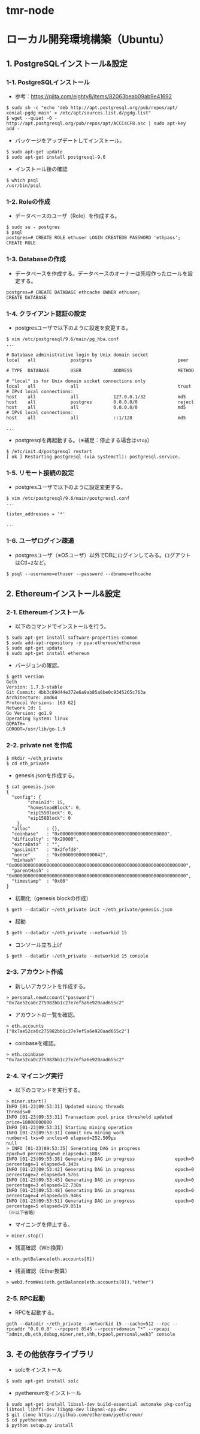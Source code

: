 # tmr-node

# ローカル開発環境構築（Ubuntu）

## 1. PostgreSQLインストール&設定
### 1-1. PostgreSQLインストール
* 参考：https://qiita.com/eighty8/items/82063beab09ab9e41692

```
$ sudo sh -c "echo 'deb http://apt.postgresql.org/pub/repos/apt/ xenial-pgdg main' > /etc/apt/sources.list.d/pgdg.list"
$ wget --quiet -O - http://apt.postgresql.org/pub/repos/apt/ACCC4CF8.asc | sudo apt-key add -
```

* パッケージをアップデートしてインストール。

```
$ sudo apt-get update
$ sudo apt-get install postgresql-9.6
```

* インストール後の確認

```
$ which psql
/usr/bin/psql
```

### 1-2. Roleの作成
* データベースのユーザ（Role）を作成する。

```
$ sudo su - postgres
$ psql
postgres=# CREATE ROLE ethuser LOGIN CREATEDB PASSWORD 'ethpass';
CREATE ROLE
```

### 1-3. Databaseの作成
* データベースを作成する。データベースのオーナーは先程作ったロールを設定する。

```
postgres=# CREATE DATABASE ethcache OWNER ethuser;
CREATE DATABASE
```

### 1-4. クライアント認証の設定
* postgresユーザで以下のように設定を変更する。

```
$ vim /etc/postgresql/9.6/main/pg_hba.conf
...

# Database administrative login by Unix domain socket
local   all             postgres                                peer

# TYPE  DATABASE        USER            ADDRESS                 METHOD

# "local" is for Unix domain socket connections only
local   all             all                                     trust
# IPv4 local connections:
host    all             all             127.0.0.1/32            md5
host    all             postgres        0.0.0.0/0               reject
host    all             all             0.0.0.0/0               md5
# IPv6 local connections:
host    all             all             ::1/128                 md5

...
```

* postgresqlを再起動する。（※補足：停止する場合は``stop``）

```
$ /etc/init.d/postgresql restart
[ ok ] Restarting postgresql (via systemctl): postgresql.service.
```


### 1-5. リモート接続の設定
* postgresユーザで以下のように設定変更する。

```
$ vim /etc/postgresql/9.6/main/postgresql.conf
...

listen_addresses = '*'

...
```

### 1-6. ユーザログイン疎通
* postgresユーザ（※OSユーザ）以外でDBにログインしてみる。ログアウトはCtl+zなど。

```
$ psql --username=ethuser --password --dbname=ethcache
```

## 2. Ethereumインストール&設定
### 2-1. Ethereumインストール
* 以下のコマンドでインストールを行う。
```
$ sudo apt-get install software-properties-common
$ sudo add-apt-repository -y ppa:ethereum/ethereum
$ sudo apt-get update
$ sudo apt-get install ethereum
```

* バージョンの確認。
```
$ geth version
Geth
Version: 1.7.3-stable
Git Commit: 4bb3c89d44e372e6a9ab85a8be0c9345265c763a
Architecture: amd64
Protocol Versions: [63 62]
Network Id: 1
Go Version: go1.9
Operating System: linux
GOPATH=
GOROOT=/usr/lib/go-1.9
```

### 2-2. private net を作成
```
$ mkdir ~/eth_private
$ cd eth_private
```

* genesis.jsonを作成する。
```
$ cat genesis.json
{
  "config": {
        "chainId": 15,
        "homesteadBlock": 0,
        "eip155Block": 0,
        "eip158Block": 0
    },
  "alloc"      : {},
  "coinbase"   : "0x0000000000000000000000000000000000000000",
  "difficulty" : "0x20000",
  "extraData"  : "",
  "gasLimit"   : "0x2fefd8",
  "nonce"      : "0x0000000000000042",
  "mixhash"    : "0x0000000000000000000000000000000000000000000000000000000000000000",
  "parentHash" : "0x0000000000000000000000000000000000000000000000000000000000000000",
  "timestamp"  : "0x00"
}
```

* 初期化（genesis blockの作成）
```
$ geth --datadir ~/eth_private init ~/eth_private/genesis.json
```

* 起動
```
$ geth --datadir ~/eth_private --networkid 15
```

* コンソール立ち上げ
```
$ geth --datadir ~/eth_private --networkid 15 console
```

### 2-3. アカウント作成
* 新しいアカウントを作成する。
```
> personal.newAccount("password")
"0x7ae52ca0c275982bb1c27e7ef5a6e920aad655c2"
```

* アカウントの一覧を確認。
```
> eth.accounts
["0x7ae52ca0c275982bb1c27e7ef5a6e920aad655c2"]
```

* coinbaseを確認。
```
> eth.coinbase
"0x7ae52ca0c275982bb1c27e7ef5a6e920aad655c2"
```

### 2-4. マイニング実行
* 以下のコマンドを実行する。
```
> miner.start()
INFO [01-23|09:53:31] Updated mining threads                   threads=0
INFO [01-23|09:53:31] Transaction pool price threshold updated price=18000000000
INFO [01-23|09:53:31] Starting mining operation
INFO [01-23|09:53:31] Commit new mining work                   number=1 txs=0 uncles=0 elapsed=252.509µs
null
> INFO [01-23|09:53:35] Generating DAG in progress               epoch=0 percentage=0 elapsed=3.180s
INFO [01-23|09:53:38] Generating DAG in progress               epoch=0 percentage=1 elapsed=6.343s
INFO [01-23|09:53:42] Generating DAG in progress               epoch=0 percentage=2 elapsed=9.576s
INFO [01-23|09:53:45] Generating DAG in progress               epoch=0 percentage=3 elapsed=12.738s
INFO [01-23|09:53:48] Generating DAG in progress               epoch=0 percentage=4 elapsed=15.946s
INFO [01-23|09:53:51] Generating DAG in progress               epoch=0 percentage=5 elapsed=19.051s
（※以下省略）
```

* マイニングを停止する。
```
> miner.stop()
```

* 残高確認（Wei換算）
```
> eth.getBalance(eth.accounts[0])
```

* 残高確認（Ether換算）
```
> web3.fromWei(eth.getBalance(eth.accounts[0]),"ether")
```

### 2-5. RPC起動
* RPCを起動する。
```
geth --datadir ~/eth_private --networkid 15 --cache=512 --rpc --rpcaddr "0.0.0.0" --rpcport 8545 --rpccorsdomain “*” --rpcapi “admin,db,eth,debug,miner,net,shh,txpool,personal,web3” console
```

## 3. その他依存ライブラリ
* solcをインストール
```
$ sudo apt-get install solc
```

* pyethereumをインストール
```
$ sudo apt-get install libssl-dev build-essential automake pkg-config libtool libffi-dev libgmp-dev libyaml-cpp-dev
$ git clone https://github.com/ethereum/pyethereum/
$ cd pyethereum
$ python setup.py install
```
